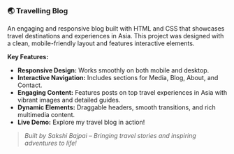 ### 🌏 Travelling Blog

An engaging and responsive blog built with HTML and CSS that showcases travel destinations and experiences in Asia. This project was designed with a clean, mobile-friendly layout and features interactive elements.

**Key Features:**
- **Responsive Design:** Works smoothly on both mobile and desktop.
- **Interactive Navigation:** Includes sections for Media, Blog, About, and Contact.
- **Engaging Content:** Features posts on top travel experiences in Asia with vibrant images and detailed guides.
- **Dynamic Elements:** Draggable headers, smooth transitions, and rich multimedia content.
- **Live Demo:** Explore my travel blog in action!


> *Built by Sakshi Bajpai – Bringing travel stories and inspiring adventures to life!*
